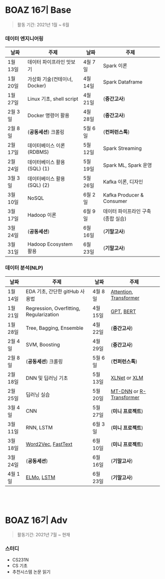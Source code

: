 # BOAZ 16기 Base
> 활동 기간: 2021년 1월 ~ 6월

### 데이터 엔지니어링
|날짜|주제|날짜|주제|
|---|---|---|---|
|1월 13일|데이터 파이프라인 맛보기|4월 7일|Spark 이론|
|1월 20일|가상화 기술(컨테이너, Docker)|4월 14일|Spark Dataframe|
|1월 27일|Linux 기초, shell script|4월 21일|(**중간고사**)|
|2월 3일|Docker 명령어 활용|4월 28일|(**중간고사**)|
|2월 8일|(**공동세션**) 크롤링|5월 6일|(**컨퍼런스톡**)|
|2월 17일|데이터베이스 이론(RDBMS)|5월 12일|Spark Streaming|
|2월 24일|데이터베이스 활용(SQL) (1)|5월 19일|Spark ML, Spark 운영|
|3월 3일|데이터베이스 활용(SQL) (2)|5월 26일|Kafka 이론, 디자인|
|3월 10일|NoSQL|6월 2일|Kafka Producer & Consumer|
|3월 17일|Hadoop 이론|6월 9일|데이터 파이프라인 구축(종합 실습)|
|3월 24일|(**공동세션**)|6월 16일|(**기말고사**)|
|3월 31일|Hadoop Ecosystem 활용|6월 23일|(**기말고사**)|

### 데이터 분석(NLP)
|날짜|주제|날짜|주제|
|----|---|----|---|
|1월 14일|EDA 기초, 간단한 gitHub 사용법|4월 8일|[Attention](https://arxiv.org/abs/1409.0473), [Transformer](https://arxiv.org/abs/1706.03762)|
|1월 21일|Regression, Overfitting, Regularization|4월 15일|[GPT](https://s3-us-west-2.amazonaws.com/openai-assets/research-covers/language-unsupervised/language_understanding_paper.pdf), [BERT](https://arxiv.org/abs/1810.04805)|
|1월 28일|Tree, Bagging, Ensemble|4월 22일|(**중간고사**)|
|2월 4일|SVM, Boosting|4월 29일|(**중간고사**)|
|2월 8일|(**공동세션**) 크롤링|5월 6일|(**컨퍼런스톡**)|
|2월 18일|DNN 및 딥러닝 기초|5월 13일|[XLNet](https://arxiv.org/pdf/1906.08237v2.pdf) or [XLM](https://arxiv.org/pdf/1901.07291.pdf)|
|2월 25일|딥러닝 실습|5월 20일|[MT-DNN](https://arxiv.org/pdf/1901.11504.pdf) or [R-Transformer](https://arxiv.org/abs/1907.05572)|
|3월 4일|CNN|5월 27일|(**미니 프로젝트**)|
|3월 11일|RNN, LSTM|6월 3일|(**미니 프로젝트**)|
|3월 18일|[Word2Vec](https://arxiv.org/abs/1301.3781), [FastText](https://arxiv.org/abs/1607.04606)|6월 10일|(**미니 프로젝트**)|
|3월 24일|(**공동세션**)|6월 16일|(**기말고사**)|
|4월 1일|[ELMo](https://arxiv.org/abs/1802.05365), [LSTM](https://www.bioinf.jku.at/publications/older/2604.pdf)|6월 23일|(**기말고사**)|

<br></br>
# BOAZ 16기 Adv
> 활동기간: 2021년 7월 ~ 현재

### 스터디
- CS231N
- CS 기초
- 추천시스템 논문 읽기
